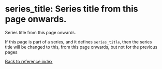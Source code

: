 # series_title: Series title from this page onwards.

Series title from this page onwards.

If this page is part of a series, and it defines `series_title`, then
the series title will be changed to this, from this page onwards, but
not for the previous pages

[Back to reference index](../README.md)
